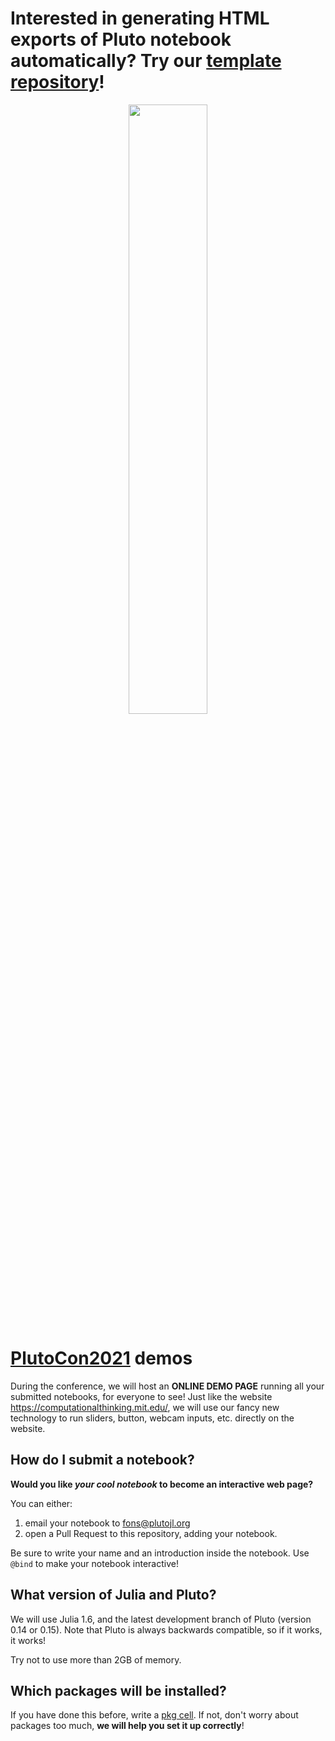 # Interested in generating HTML exports of Pluto notebook automatically? Try our [template repository](https://github.com/JuliaPluto/static-export-template)!

<center><img src="https://user-images.githubusercontent.com/6933510/110158714-0125b600-7dea-11eb-82ec-a04a0856204e.png" width=50%></center>

# [PlutoCon2021](https://plutojl.org/plutocon2021) demos

During the conference, we will host an <b>ONLINE DEMO PAGE</b> running all your submitted notebooks, for everyone to see! Just like the website <a href="https://computationalthinking.mit.edu/">https://computationalthinking.mit.edu/</a>, we will use our fancy new technology to run sliders, button, webcam inputs, etc. directly on the website.

## How do I submit a notebook?
<b>Would you like <em>your cool notebook</em> to become an interactive web page?</b> 
          
You can either:
1. email your notebook to fons@plutojl.org
2. open a Pull Request to this repository, adding your notebook.

Be sure to write your name and an introduction inside the notebook. Use <code>@bind</code> to make your notebook interactive!

## What version of Julia and Pluto?
We will use Julia 1.6, and the latest development branch of Pluto (version 0.14 or 0.15). Note that Pluto is always backwards compatible, so if it works, it works!

Try not to use more than 2GB of memory.

## Which packages will be installed?
If you have done this before, write a [pkg cell](https://github.com/fonsp/pluto-static-render-test#julia-packages). If not, don't worry about packages too much, **we will help you set it up correctly**!
